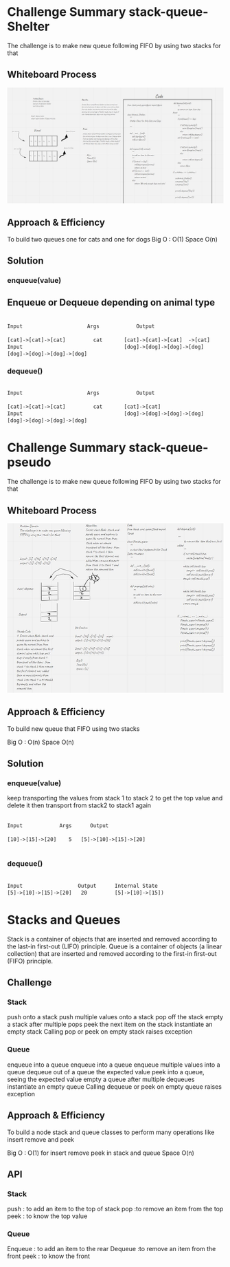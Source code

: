 # Challenge Summary stack-queue-Shelter
The challenge is to make new queue following FIFO by using two stacks for that

## Whiteboard Process
![pseudo](stack_and_queue/queue_shelter.JPG)

## Approach & Efficiency
To build two queues one for cats and one for dogs
Big O : O(1)
Space O(n)

## Solution

### enqueue(value)
## Enqueue or Dequeue depending on  animal type

```

Input	                  Args	          Output

[cat]->[cat]->[cat]      	cat	      [cat]->[cat]->[cat]  ->[cat]
Input	                              [dog]->[dog]->[dog]->[dog]
[dog]->[dog]->[dog]->[dog]

```
### dequeue()
```

Input	                  Args	          Output

[cat]->[cat]->[cat]      	cat	      [cat]->[cat]
Input	                              [dog]->[dog]->[dog]->[dog]
[dog]->[dog]->[dog]->[dog]

```



# Challenge Summary stack-queue-pseudo
The challenge is to make new queue following FIFO by using two stacks for that

## Whiteboard Process
![pseudo](stack_and_queue/stack_psuedo.JPG)

## Approach & Efficiency
To build new queue that FIFO using two stacks

Big O : O(n)
Space O(n)

## Solution

### enqueue(value)


keep transporting the values from stack 1 to stack 2 to get the top value and delete it then transport from stack2 to stack1 again
```

Input	         Args	   Output

[10]->[15]->[20]	5	[5]->[10]->[15]->[20]


```
### dequeue()
```

Input	               Output      Internal State
[5]->[10]->[15]->[20]	20	       [5]->[10]->[15])

```
# Stacks and Queues
Stack is a container of objects that are inserted and removed according to the last-in first-out (LIFO) principle. Queue is a container of objects (a linear collection) that are inserted and removed according to the first-in first-out (FIFO) principle.


## Challenge
### Stack
push onto a stack
push multiple values onto a stack
pop off the stack
empty a stack after multiple pops
peek the next item on the stack
instantiate an empty stack
Calling pop or peek on empty stack raises exception

### Queue
enqueue into a queue
enqueue into a queue
enqueue multiple values into a queue
dequeue out of a queue the expected value
peek into a queue, seeing the expected value
empty a queue after multiple dequeues
instantiate an empty queue
Calling dequeue or peek on empty queue raises exception

## Approach & Efficiency
To build a node stack and queue classes to perform many operations like insert remove and peek

Big O : O(1) for insert remove peek in stack and queue
Space O(n)

## API
### Stack
push : to add an item to the top of stack
pop :to remove an item from the top
peek : to know the top value



### Queue
Enqueue : to add an item to the rear
Dequeue :to remove an item from the front
peek : to know the front
